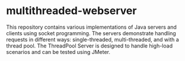 # multithreaded-webserver
This repository contains various implementations of Java servers and clients using socket programming. The servers demonstrate handling requests in different ways: single-threaded, multi-threaded, and with a thread pool. The ThreadPool Server is designed to handle high-load scenarios and can be tested using JMeter.
